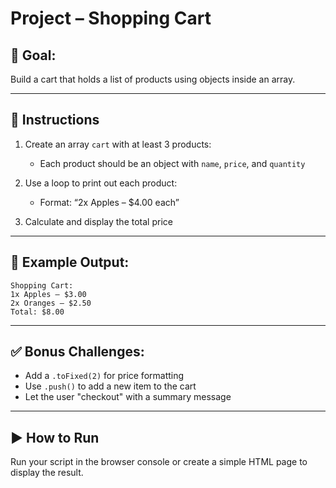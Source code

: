 # Project – Shopping Cart

## 🧠 Goal:
Build a cart that holds a list of products using objects inside an array.

---

## 🔧 Instructions

1. Create an array `cart` with at least 3 products:
   - Each product should be an object with `name`, `price`, and `quantity`

2. Use a loop to print out each product:
   - Format: “2x Apples – $4.00 each”

3. Calculate and display the total price

---

## 🧪 Example Output:
```
Shopping Cart:
1x Apples – $3.00
2x Oranges – $2.50
Total: $8.00
```

---

## ✅ Bonus Challenges:
- Add a `.toFixed(2)` for price formatting
- Use `.push()` to add a new item to the cart
- Let the user "checkout" with a summary message

---

## ▶️ How to Run

Run your script in the browser console or create a simple HTML page to display the result.
